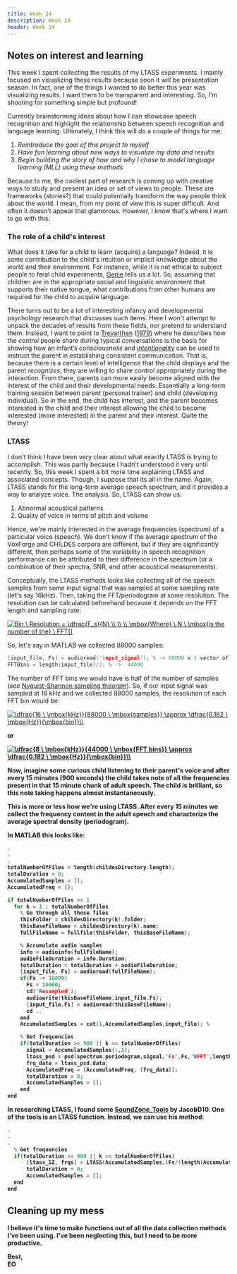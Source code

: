 ```yaml
---
title: Week 24
description: Week 24
header: Week 24
---
```


## Notes on interest and learning

This week I spent collecting the results of my LTASS experiments. I mainly focused on visualizing these results because soon it will be presentation season. In fact, one of the things I wanted to do better this year was visualizing results. I want them to be transparent and interesting. So, I'm shooting for something simple but profound!

Currently brainstorming ideas about how I can showcase speech recognition and highlight the relationship between speech recognition and language learning. Ultimately, I think this will do a couple of things for me:

1. <i>Reintroduce the goal of this project to myself</i>
2. <i>Have fun learning about new ways to visualize my data and results</i>
3. <i>Begin building the story of how and why I chose to model language learning (MLL) using these methods</i>

Because to me, the coolest part of research is coming up with creative ways to study and present an idea or set of views to people. These are frameworks (stories?) that could potentially transform the way people think about the world. I mean, from my point of view this is super difficult. And often it doesn't appear that glamorous. However, I know that's where I want to go with this.

### The role of a child's interest
What does it take for a child to learn (acquire) a language? Indeed, it is some contribution to the child's intuition or implicit knowledge about the world and their environment. For instance, while it is not ethical to subject people to feral child experiments, [Genie](https://en.wikipedia.org/wiki/Genie_(feral_child)) tells us a lot. So, assuming that children are in the appropriate  social and linguistic environment that supports their native tongue, what contributions from other humans are required for the child to acquire language.

There turns out to be a lot of interesting infancy and developmental psychology research that discusses such items. Here I won't attempt to unpack the decades of results from these fields, nor pretend to understand them. Instead, I want to point to [Trevarthen](http://citeseerx.ist.psu.edu/viewdoc/download?doi=10.1.1.475.9911&rep=rep1&type=pdf) ([1979](https://philpapers.org/rec/TRECAC-2)) where he describes how the <i>control</i> people share during typical conversations is the basis for showing how an infant’s <i>consciousness</i> and <i>[intentionality](https://en.wikipedia.org/wiki/Intentionality]</i>)</i> can be used to instruct the parent in establishing consistent communication. That is, because there is a certain level of intelligence that the child displays and the parent  <i>recognizes</i>, they are willing to share control appropriately during the interaction. From there, parents can more easily become aligned with the interest of the child and their developmental needs. Essentially a long-term training session between parent (personal trainer) and child (developing individual). So in the end, the child has interest, and the parent becomes interested in the child and their interest allowing the child to become interested (more interested) in the parent and their interest. Quite the theory!

### LTASS
I don't think I have been very clear about what exactly LTASS is trying to accomplish. This was partly because I hadn't understood it very until recently. So, this week I spent a bit more time explaining LTASS and associated concepts. Though, I suppose that its all in the name. Again, LTASS stands for the long-term average speech spectrum, and it provides a way to analyze voice. The analysis. So, LTASS can show us:

1. Abnormal acoustical patterns
2. Quality of voice in terms of pitch and volume

Hence, we're mainly interested in the average frequencies (spectrum) of a particular voice (speech). We don't know if the average spectrum of the VoxForge and CHILDES corpora are different, but if they are significantly different, then perhaps some of the variability in speech recognition performance can be attributed to their difference in the spectrum (or a combination of their spectra, SNR, and other acoustical measurements).

Conceptually, the LTASS methods looks like collecting all of the speech samples from some input signal that was sampled at some sampling rate (let's say 16kHz). Then, taking the FFT/periodogram at some resolution. The resolution can be calculated beforehand because it depends on the FFT length and sampling rate:

<a href="https://www.codecogs.com/eqnedit.php?latex=Bin&space;\&space;Resolution&space;=&space;\dfrac{F_s}{N}&space;\\&space;\\&space;\\&space;\mbox{Where}&space;\&space;N&space;\&space;\mbox{is&space;the&space;length&space;of&space;the}&space;\&space;FFT()" target="_blank"><img src="https://latex.codecogs.com/gif.latex?Bin&space;\&space;Resolution&space;=&space;\dfrac{F_s}{N}&space;\\&space;\\&space;\\&space;\mbox{Where}&space;\&space;N&space;\&space;\mbox{is&space;the&space;number&space;of&space;}&space;\&space;FFT()\&space; bins" title="Bin \ Resolution = \dfrac{F_s}{N} \\ \\ \\ \mbox{Where} \ N \ \mbox{is the number of the} \ FFT()" /></a>

So, let's say in MATLAB we collected 88000 samples:
```c
[input_file, Fs] = audioread('input_signal'); % -> 88000 x 1 vector of samples; Fs = 16000
FFTBins = length(input_file)/2; % ->  44000
```
The number of FFT bins we would have is half of the number of samples (see [Nyquist-Shannon sampling theorem](https://en.wikipedia.org/wiki/Nyquist%E2%80%93Shannon_sampling_theorem)). So, if our input signal was sampled at 16 kHz and we collected 88000 samples, the resolution of each FFT bin would be:



<a href="https://www.codecogs.com/eqnedit.php?latex=\dfrac{16&space;\&space;\mbox{kHz}}{88000&space;\&space;\mbox{samples}}&space;\approx&space;\dfrac{0.182&space;\&space;\mbox{Hz}}{\mbox{bin}}\\" target="_blank"><img src="https://latex.codecogs.com/gif.latex?\dfrac{16&space;\&space;\mbox{kHz}}{88000&space;\&space;\mbox{samples}}&space;\approx&space;\dfrac{0.182&space;\&space;\mbox{Hz}}{\mbox{bin}}\\" title="\dfrac{16 \ \mbox{kHz}}{88000 \ \mbox{samples}} \approx \dfrac{0.182 \ \mbox{Hz}}{\mbox{bin}}\\" /></a>

<b>or<b>

<a href="https://www.codecogs.com/eqnedit.php?latex=\dfrac{8&space;\&space;\mbox{kHz}}{44000&space;\&space;\mbox{FFT&space;bins}}&space;\approx&space;\dfrac{0.182&space;\&space;\mbox{Hz}}{\mbox{bin}}\\" target="_blank"><img src="https://latex.codecogs.com/gif.latex?\dfrac{8&space;\&space;\mbox{kHz}}{44000&space;\&space;\mbox{FFT&space;bins}}&space;\approx&space;\dfrac{0.182&space;\&space;\mbox{Hz}}{\mbox{bin}}\\" title="\dfrac{8 \ \mbox{kHz}}{44000 \ \mbox{FFT bins}} \approx \dfrac{0.182 \ \mbox{Hz}}{\mbox{bin}}\\" /></a>

Now, imagine some curious child listening to their parent's voice and after every 15 minutes (900 seconds) the child takes note of all the frequencies present in that 15 minute chunk of adult speech. The child is brilliant, so this note taking happens almost instantaneously.

This is more or less how we're using LTASS. After every 15 minutes we collect the frequency content in the adult speech and characterize the average spectral density (periodogram).

In MATLAB this looks like:

```c
.
.
.
totalNumberOfFiles = length(childesDirectory.length);
totalDuration = 0;
AccumulatedSamples = [];
AccumulatedFreq = {};

if totalNumberOfFiles >= 1
  for k = 1 : totalNumberOfFiles
    % Go through all those files
    thisFolder = childesDirectory(k).folder;
    thisBaseFileName = childesDirectory(k).name;
    fullFileName = fullfile(thisFolder, thisBaseFileName);

    % Accumulate audio samples
    info = audioinfo(fullFileName);
    audioFileDuration = info.Duration;
    totalDuration = totalDuration + audioFileDuration;
    [input_file, Fs] = audioread(fullFileName);
    if(Fs ~= 16000)
      Fs = 16000;
      cd('Resampled');
      audiowrite(thisBaseFileName,input_file,Fs);
      [input_file,Fs] = audioread(thisBaseFileName);
      cd ..
    end
    AccumulatedSamples = cat(1,AccumulatedSamples,input_file); %

    % Get frequencies
    if(totalDuration >= 900 || k == totalNumberOfFiles)
      signal = AccumulatedSamples(:,1);
      ltass_psd = psd(spectrum.periodogram,signal,'Fs',Fs,'NFFT',length(signal));
      frq_data = ltass_psd.data;
      AccumulatedFreq = [AccumulatedFreq, {frq_data}];
      totalDuration = 0;
      AccumulatedSamples = [];
    end
end
```

In researching LTASS, I found some [SoundZone_Tools](https://github.com/JacobD10/SoundZone_Tools/blob/master/LTASS.m) by JacobD10. One of the tools is an LTASS function. Instead, we can use his method:

```c
.
.
.
  % Get frequencies
  if(totalDuration >= 900 || k == totalNumberOfFiles)
      [ltass_SZ, frqs] = LTASS(AccumulatedSamples,(Fs/(length(AccumulatedSamples))),Fs);
      totalDuration = 0;
      AccumulatedSamples = [];
  end
end
```


## Cleaning up my mess
I believe it's time to make functions out of all the data collection methods I've been using. I've been neglecting this, but I need to be more productive.






Best, <br />
EO
